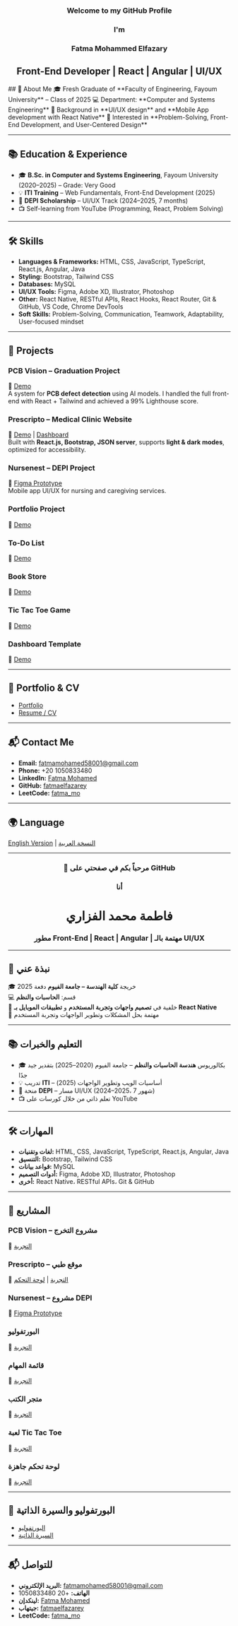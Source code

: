 <div align="center">

### Welcome to my GitHub Profile  

### I'm  
### **Fatma Mohammed Elfazary**  
## Front-End Developer | React | Angular | UI/UX   

</div>  
## 📝 About Me  
🎓 Fresh Graduate of **Faculty of Engineering, Fayoum University** – Class of 2025  
💻 Department: **Computer and Systems Engineering**  
📱 Background in **UI/UX design** and **Mobile App development with React Native**  
🧩 Interested in **Problem-Solving, Front-End Development, and User-Centered Design**  

---

## 📚 Education & Experience  
- 🎓 **B.Sc. in Computer and Systems Engineering**, Fayoum University (2020–2025) – Grade: Very Good  
- 💡 **ITI Training** – Web Fundamentals, Front-End Development (2025)  
- 🚀 **DEPI Scholarship** – UI/UX Track (2024–2025, 7 months)  
- 📺 Self-learning from YouTube (Programming, React, Problem Solving)  

---

## 🛠 Skills  
- **Languages & Frameworks:** HTML, CSS, JavaScript, TypeScript, React.js, Angular, Java  
- **Styling:** Bootstrap, Tailwind CSS  
- **Databases:** MySQL  
- **UI/UX Tools:** Figma, Adobe XD, Illustrator, Photoshop  
- **Other:** React Native, RESTful APIs, React Hooks, React Router, Git & GitHub, VS Code, Chrome DevTools  
- **Soft Skills:** Problem-Solving, Communication, Teamwork, Adaptability, User-focused mindset  

---

## 📂 Projects  

### PCB Vision – Graduation Project  
🔗 [Demo](https://pcb-vision-07.vercel.app/)  
A system for **PCB defect detection** using AI models. I handled the full front-end with React + Tailwind and achieved a 99% Lighthouse score.  

### Prescripto – Medical Clinic Website  
🔗 [Demo](https://prescripto11.vercel.app/) | [Dashboard](https://prescripto-dashboard-v02.vercel.app/)  
Built with **React.js, Bootstrap, JSON server**, supports **light & dark modes**, optimized for accessibility.  

### Nursenest – DEPI Project  
🔗 [Figma Prototype](https://www.figma.com/proto/saA7MUzPLsvseyXaLObqlh/DEPI-Project?node-id=1013-4363)  
Mobile app UI/UX for nursing and caregiving services.  

### Portfolio Project  
🔗 [Demo](https://fatmaelfazarey.github.io/portfolio-project-1/)  

### To-Do List  
🔗 [Demo](https://fatmaelfazarey.github.io/To-Do-List/)  

### Book Store  
🔗 [Demo](https://fatmaelfazarey.github.io/Book-Store/)  

### Tic Tac Toe Game  
🔗 [Demo](https://fatmaelfazarey.github.io/Tic-Tac-Toe-Game/)  

### Dashboard Template  
🔗 [Demo](https://fatmaelfazarey.github.io/Dashboard-template/)  

---

## 📑 Portfolio & CV  
- [Portfolio](https://drive.google.com/drive/folders/1AP1f02IHYPCVC2xLgeQIymsxXoNjsNvF?usp=sharing)  
- [Resume / CV](https://drive.google.com/file/d/1CWeZcbnR52sjtls9Eb6Jl1zEpRFeTUtI/view?usp=sharing)  

---

## 📬 Contact Me  
- **Email:** fatmamohamed58001@gmail.com  
- **Phone:** +20 1050833480  
- **LinkedIn:** [Fatma Mohamed](https://www.linkedin.com/in/fatma-mohamed-03a390250)  
- **GitHub:** [fatmaelfazarey](https://github.com/fatmaelfazarey)  
- **LeetCode:** [fatma_mo](https://leetcode.com/u/fatma_mo/)  

---

## 🌍 Language  
[English Version](#-welcome-to-my-github-profile) | [النسخة العربية](#-مرحباً-بكم-في-صفحتي-على-github)  

---

<div align="center">

### 🌸 مرحباً بكم في صفحتي على GitHub  

### أنا  
# **فاطمة محمد الفزاري**  

### مطور Front-End | React | Angular | مهتمة بالـ UI/UX  

</div>  

---

## 📝 نبذة عني  
🎓 خريجة **كلية الهندسة – جامعة الفيوم** دفعة 2025  
💻 قسم: **الحاسبات والنظم**  
📱 خلفية في **تصميم واجهات وتجربة المستخدم** و **تطبيقات الموبايل بـ React Native**  
🧩 مهتمة بحل المشكلات وتطوير الواجهات وتجربة المستخدم  

---

## 📚 التعليم والخبرات  
- 🎓 بكالوريوس **هندسة الحاسبات والنظم** – جامعة الفيوم (2020–2025) بتقدير جيد جدًا  
- 💡 تدريب **ITI** – أساسيات الويب وتطوير الواجهات (2025)  
- 🚀 منحة **DEPI** – مسار UI/UX (2024–2025، 7 شهور)  
- 📺 تعلم ذاتي من خلال كورسات على YouTube  

---

## 🛠 المهارات  
- **لغات وتقنيات:** HTML, CSS, JavaScript, TypeScript, React.js, Angular, Java  
- **التنسيق:** Bootstrap, Tailwind CSS  
- **قواعد بيانات:** MySQL  
- **أدوات التصميم:** Figma, Adobe XD, Illustrator, Photoshop  
- **أخرى:** React Native، RESTful APIs، Git & GitHub  

---

## 📂 المشاريع  
### PCB Vision – مشروع التخرج  
🔗 [التجربة](https://pcb-vision-07.vercel.app/)  

### Prescripto – موقع طبي  
🔗 [التجربة](https://prescripto11.vercel.app/) | [لوحة التحكم](https://prescripto-dashboard-v02.vercel.app/)  

### Nursenest – مشروع DEPI  
🔗 [Figma Prototype](https://www.figma.com/proto/saA7MUzPLsvseyXaLObqlh/DEPI-Project?node-id=1013-4363)  

### البورتفوليو  
🔗 [التجربة](https://fatmaelfazarey.github.io/portfolio-project-1/)  

### قائمة المهام  
🔗 [التجربة](https://fatmaelfazarey.github.io/To-Do-List/)  

### متجر الكتب  
🔗 [التجربة](https://fatmaelfazarey.github.io/Book-Store/)  

### لعبة Tic Tac Toe  
🔗 [التجربة](https://fatmaelfazarey.github.io/Tic-Tac-Toe-Game/)  

### لوحة تحكم جاهزة  
🔗 [التجربة](https://fatmaelfazarey.github.io/Dashboard-template/)  

---

## 📑 البورتفوليو والسيرة الذاتية  
- [البورتفوليو](https://drive.google.com/drive/folders/1AP1f02IHYPCVC2xLgeQIymsxXoNjsNvF?usp=sharing)  
- [السيرة الذاتية](https://drive.google.com/file/d/1CWeZcbnR52sjtls9Eb6Jl1zEpRFeTUtI/view?usp=sharing)  

---

## 📬 للتواصل  
- **البريد الإلكتروني:** fatmamohamed58001@gmail.com  
- **الهاتف:** +20 1050833480  
- **لينكدإن:** [Fatma Mohamed](https://www.linkedin.com/in/fatma-mohamed-03a390250)  
- **جيتهاب:** [fatmaelfazarey](https://github.com/fatmaelfazarey)  
- **LeetCode:** [fatma_mo](https://leetcode.com/u/fatma_mo/) 
